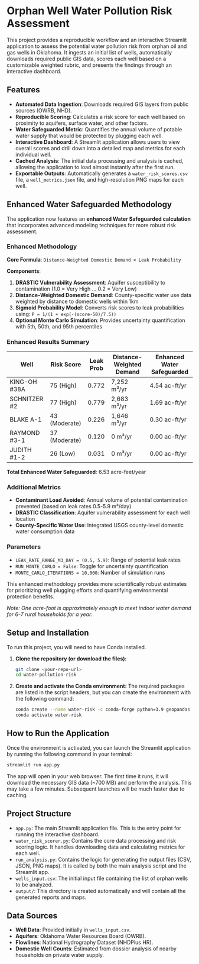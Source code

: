 # Orphan Well Water Pollution Risk Assessment

This project provides a reproducible workflow and an interactive Streamlit application to assess the potential water pollution risk from orphan oil and gas wells in Oklahoma. It ingests an initial list of wells, automatically downloads required public GIS data, scores each well based on a customizable weighted rubric, and presents the findings through an interactive dashboard.

## Features

- **Automated Data Ingestion**: Downloads required GIS layers from public sources (OWRB, NHD).
- **Reproducible Scoring**: Calculates a risk score for each well based on proximity to aquifers, surface water, and other factors.
- **Water Safeguarded Metric**: Quantifies the annual volume of potable water supply that would be protected by plugging each well.
- **Interactive Dashboard**: A Streamlit application allows users to view overall scores and drill down into a detailed map and metrics for each individual well.
- **Cached Analysis**: The initial data processing and analysis is cached, allowing the application to load almost instantly after the first run.
- **Exportable Outputs**: Automatically generates a `water_risk_scores.csv` file, a `well_metrics.json` file, and high-resolution PNG maps for each well.

## Enhanced Water Safeguarded Methodology

The application now features an **enhanced Water Safeguarded calculation** that incorporates advanced modeling techniques for more robust risk assessment.

### Enhanced Methodology

**Core Formula**: `Distance-Weighted Domestic Demand × Leak Probability`

**Components**:
1. **DRASTIC Vulnerability Assessment**: Aquifer susceptibility to contamination (1.0 = Very High ... 0.2 = Very Low)
2. **Distance-Weighted Domestic Demand**: County-specific water use data weighted by distance to domestic wells within 1km
3. **Sigmoid Probability Model**: Converts risk scores to leak probabilities using: `P = 1/(1 + exp(-(score-50)/7.5))`
4. **Optional Monte Carlo Simulation**: Provides uncertainty quantification with 5th, 50th, and 95th percentiles

### Enhanced Results Summary

| Well | Risk Score | Leak Prob | Distance-Weighted Demand | Enhanced Water Safeguarded |
|------|------------|-----------|-------------------------|----------------------------|
| KING-OH #38A | 75 (High) | 0.772 | 7,252 m³/yr | 4.54 ac-ft/yr |
| SCHNITZER #2 | 77 (High) | 0.779 | 2,683 m³/yr | 1.69 ac-ft/yr |
| BLAKE A-1 | 43 (Moderate) | 0.226 | 1,646 m³/yr | 0.30 ac-ft/yr |
| RAYMOND #3-1 | 37 (Moderate) | 0.120 | 0 m³/yr | 0.00 ac-ft/yr |
| JUDITH #1-2 | 26 (Low) | 0.031 | 0 m³/yr | 0.00 ac-ft/yr |

**Total Enhanced Water Safeguarded**: 6.53 acre-feet/year

### Additional Metrics

- **Contaminant Load Avoided**: Annual volume of potential contamination prevented (based on leak rates 0.5-5.9 m³/day)
- **DRASTIC Classification**: Aquifer vulnerability assessment for each well location
- **County-Specific Water Use**: Integrated USGS county-level domestic water consumption data

### Parameters

- `LEAK_RATE_RANGE_M3_DAY = (0.5, 5.9)`: Range of potential leak rates
- `RUN_MONTE_CARLO = False`: Toggle for uncertainty quantification  
- `MONTE_CARLO_ITERATIONS = 10,000`: Number of simulation runs

This enhanced methodology provides more scientifically robust estimates for prioritizing well plugging efforts and quantifying environmental protection benefits.

*Note: One acre-foot is approximately enough to meet indoor water demand for 6-7 rural households for a year.*

## Setup and Installation

To run this project, you will need to have Conda installed.

1.  **Clone the repository (or download the files):**
    ```bash
    git clone <your-repo-url>
    cd water-pollution-risk
    ```

2.  **Create and activate the Conda environment:**
    The required packages are listed in the script headers, but you can create the environment with the following command:
    ```bash
    conda create --name water-risk -c conda-forge python=3.9 geopandas matplotlib streamlit pandas pillow -y
    conda activate water-risk
    ```

## How to Run the Application

Once the environment is activated, you can launch the Streamlit application by running the following command in your terminal:

```bash
streamlit run app.py
```

The app will open in your web browser. The first time it runs, it will download the necessary GIS data (~700 MB) and perform the analysis. This may take a few minutes. Subsequent launches will be much faster due to caching.

## Project Structure

-   `app.py`: The main Streamlit application file. This is the entry point for running the interactive dashboard.
-   `water_risk_scorer.py`: Contains the core data processing and risk scoring logic. It handles downloading data and calculating metrics for each well.
-   `run_analysis.py`: Contains the logic for generating the output files (CSV, JSON, PNG maps). It is called by both the main analysis script and the Streamlit app.
-   `wells_input.csv`: The initial input file containing the list of orphan wells to be analyzed.
-   `output/`: This directory is created automatically and will contain all the generated reports and maps.

## Data Sources

-   **Well Data**: Provided initially in `wells_input.csv`.
-   **Aquifers**: Oklahoma Water Resources Board (OWRB).
-   **Flowlines**: National Hydrography Dataset (NHDPlus HR).
-   **Domestic Well Counts**: Estimated from dossier analysis of nearby households on private water supply. 